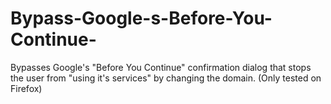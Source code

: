 # Bypass-Google-s-Before-You-Continue-
Bypasses Google's "Before You Continue" confirmation dialog that stops the user from "using it's services" by changing the domain. (Only tested on Firefox)
